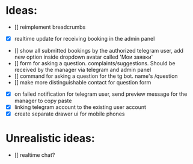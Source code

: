 # Ideas:

- [] reimplement breadcrumbs
- [x] realtime update for receiving booking in the admin panel
- [] show all submitted bookings by the authorized telegram user, add new option inside dropdown avatar called 'Мои заявки'
- [] form for asking a question. complaints/suggestions. Should be received by the manager via telegram and admin panel
- [] command for asking a question for the tg bot. name's /question
- [] make more distinguishable contact for question form
- [x] on failed notification for telegram user, send preview message for the manager to copy paste
- [x] linking telegram account to the existing user account
- [x] create separate drawer ui for mobile phones

# Unrealistic ideas:
- [] realtime chat?
